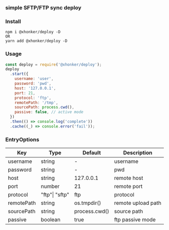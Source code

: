 ### simple SFTP/FTP sync deploy

### Install

```shell
npm i @xhonker/deploy -D
OR
yarn add @xhonker/deploy -D
```

### Usage

```js
const deploy = require('@xhonker/deploy');
deploy
  .start({
    username: 'user',
    password: 'pwd',
    host: '127.0.0.1',
    port: 21,
    protocol: 'ftp',
    remotePath: '/tmp',
    sourcePath: process.cwd(),
    passive: false, // active mode
  })
  .then(() => console.log('complete'))
  .cache((_) => console.error('fail'));
```

### EntryOptions

| Key        | Type           | Default       | Description        |
| ---------- | -------------- | ------------- | ------------------ |
| username   | string         | -             | username           |
| password   | string         | -             | pwd                |
| host       | string         | 127.0.0.1     | remote host        |
| port       | number         | 21            | remote port        |
| protocol   | "ftp"\| "sftp" | ftp           | protocol           |
| remotePath | string         | os.tmpdir()   | remote upload path |
| sourcePath | string         | process.cwd() | source path        |
| passive    | boolean        | true          | ftp passive mode   |
